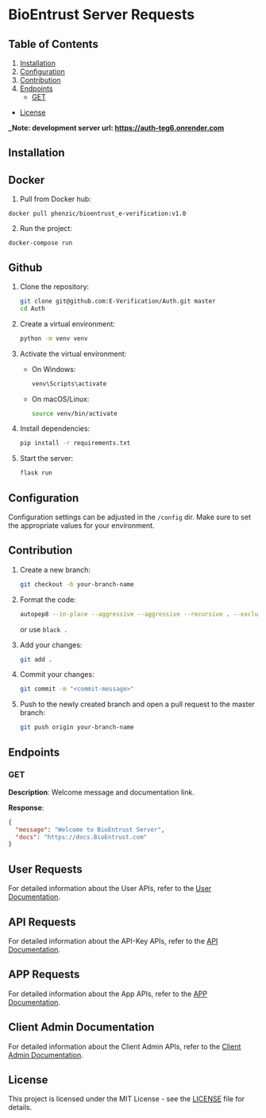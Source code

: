 # BioEntrust Server Requests

## Table of Contents

1. [Installation](#installation)
2. [Configuration](#configuration)
3. [Contribution](#contribution)
4. [Endpoints](#endpoints)
   - [GET](#get)

- [License](#license)

**_Note: development server url: https://auth-teg6.onrender.com**

## Installation

## Docker

1. Pull from Docker hub:
```
docker pull phenzic/bioentrust_e-verification:v1.0
```

2. Run the project:
```
docker-compose run
```

## Github
1. Clone the repository:

   ```bash
   git clone git@github.com:E-Verification/Auth.git master
   cd Auth
   ```

2. Create a virtual environment:

   ```bash
   python -m venv venv
   ```

3. Activate the virtual environment:

   - On Windows:
     ```bash
     venv\Scripts\activate
     ```
   - On macOS/Linux:
     ```bash
     source venv/bin/activate
     ```

4. Install dependencies:

   ```bash
   pip install -r requirements.txt
   ```

5. Start the server:

   ```bash
   flask run
   ```

## Configuration

Configuration settings can be adjusted in the `/config` dir. Make sure to set the appropriate values for your environment.

## Contribution

1. Create a new branch:

   ```bash
   git checkout -b your-branch-name
   ```

2. Format the code:

   ```bash
   autopep8 --in-place --aggressive --aggressive --recursive . --exclude venv
   ```
   or use `black .`

3. Add your changes:

   ```bash
   git add .
   ```

4. Commit your changes:

   ```bash
   git commit -m "<commit-message>"
   ```

5. Push to the newly created branch and open a pull request to the master branch:

   ```bash
   git push origin your-branch-name
   ```

## Endpoints

### GET

**Description**: Welcome message and documentation link.

**Response**:

```json
{
  "message": "Welcome to BioEntrust Server",
  "docs": "https://docs.BioEntrust.com"
}
```

## User Requests

For detailed information about the User APIs, refer to the [User Documentation](./docs/auth.md).

 ## API Requests

For detailed information about the API-Key APIs, refer to the [API Documentation](./docs/api_docs.md).

## APP Requests

For detailed information about the App APIs, refer to the [APP Documentation](./docs/app_docs.md).


## Client Admin Documentation

For detailed information about the Client Admin APIs, refer to the [Client Admin Documentation](./docs/client_docs.md).

<!-- ## Comment API Documentation

For detailed information about the comment APIs, refer to the [Comment API Documentation](./docs/comments_endpoints.md).

## User Profile API Documentation

For detailed information about the user profile APIs, refer to the [User Profile API Documentation](./docs/community_endpoints.md).

## Community API Documentation

For detailed information about the Community APIs, refer to the [Community API Documentation](./docs/community_endpoints.md). -->

<!-- ## Data API Documentation

For detailed information about the Data APIs, refer to the [Data API Documentation](./docs/data_endpoints.md).

## Beta Test Feedback API Documentation

For detailed information about the beta testing feedback APIs, refer to the [Beta Test Feedback API Documentation](./docs/feedback_endpoints.md). -->

## License

This project is licensed under the MIT License - see the [LICENSE](/LICENSE) file for details.


